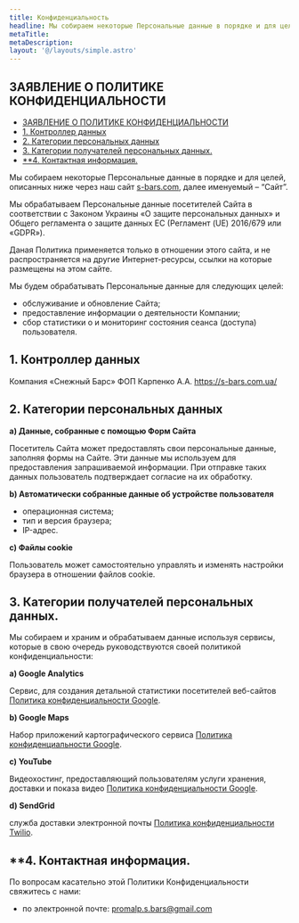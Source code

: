 ```yaml
---
title: Конфиденциальность
headline: Мы собираем некоторые Персональные данные в порядке и для целей, описанных ниже через наш сайт s-bars.com, далее именуемый «Сайт».
metaTitle:
metaDescription:
layout: '@/layouts/simple.astro'
---
```


## ЗАЯВЛЕНИЕ О ПОЛИТИКЕ КОНФИДЕНЦИАЛЬНОСТИ

- [ЗАЯВЛЕНИЕ О ПОЛИТИКЕ КОНФИДЕНЦИАЛЬНОСТИ](#заявление-о-политике-конфиденциальности)
- [1\. Контроллер данных](#1-контроллер-данных)
- [2\. Категории персональных данных](#2-категории-персональных-данных)
- [3\. Категории получателей персональных данных.](#3-категории-получателей-персональных-данных)
- [\*\*4\. Контактная информация.](#4-контактная-информация)

Мы собираем некоторые Персональные данные в порядке и для целей, описанных ниже через наш сайт [s-bars.com](/ru/), далее именуемый – “Сайт”.

Мы обрабатываем Персональные данные посетителей Сайта в соответствии с Законом Украины «О защите персональных данных» и Общего регламента о защите данных ЕС (Регламент (UE) 2016/679 или «GDPR»).

Даная Политика применяется только в отношении этого сайта, и не распространяется на другие Интернет-ресурсы, ссылки на которые размещены на этом сайте.

Мы будем обрабатывать Персональные данные для следующих целей:

- обслуживание и обновление Сайта;
- предоставление информации о деятельности Компании;
- сбор статистики о и мониторинг состояния сеанса (доступа) пользователя.

## 1\. Контроллер данных

Компания «Снежный Барс»
ФОП Карпенко А.А.
https://s-bars.com.ua/

## 2\. Категории персональных данных

**a) Данные, собранные с помощью Форм Сайта**

Посетитель Сайта может предоставлять свои персональные данные, заполняя формы на Сайте. Эти данные мы используем для предоставления запрашиваемой информации. При отправке таких данных пользователь подтверждает согласие на их обработку.

**b) Автоматически собранные данные об устройстве пользователя**

- операционная система;
- тип и версия браузера;
- IP-адрес.

**c) Файлы cookie**

Пользователь может самостоятельно управлять и изменять настройки браузера в отношении файлов cookie.

## 3\. Категории получателей персональных данных.

Мы собираем и храним и обрабатываем данные используя сервисы, которые в свою очередь руководствуются своей политикой конфиденциальности:

**a) Google Analytics**

Сервис, для создания детальной статистики посетителей веб-сайтов [Политика конфиденциальности Google](https://policies.google.com/privacy).

**b) Google Maps**

Набор приложений картографического сервиса [Политика конфиденциальности Google](https://policies.google.com/privacy).

**c) YouTube**

Видеохостинг, предоставляющий пользователям услуги хранения, доставки и показа видео [Политика конфиденциальности Google](https://policies.google.com/privacy).

**d) SendGrid**

служба доставки электронной почты [Политика конфиденциальности Twilio](https://www.twilio.com/legal/privacy).

## \*\*4\. Контактная информация.

По вопросам касательно этой Политики Конфиденциальности свяжитесь с нами:

- по электронной почте: [promalp.s.bars@gmail.com](mailto:promalp.s.bars@gmail.com)
